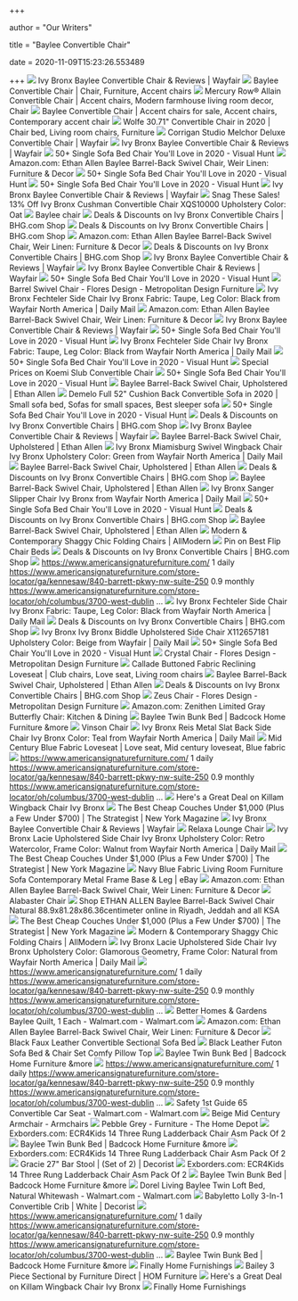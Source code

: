 +++
        
author = "Our Writers"
        
title = "Baylee Convertible Chair"
        
date = 2020-11-09T15:23:26.553489
        
+++
[ ![](https://secure.img1-fg.wfcdn.com/im/75643223/resize-h800-w800%5Ecompr-r85/8699/86997452/Baylee+Convertible+Chair.jpg)](https://secure.img1-fg.wfcdn.com/im/75643223/resize-h800-w800%5Ecompr-r85/8699/86997452/Baylee+Convertible+Chair.jpg) Ivy Bronx Baylee Convertible Chair & Reviews | Wayfair
[ ![](https://i.pinimg.com/736x/99/2f/fd/992ffd8bcd2fafe1b3cf1cd57798599b.jpg)](https://i.pinimg.com/736x/99/2f/fd/992ffd8bcd2fafe1b3cf1cd57798599b.jpg) Baylee Convertible Chair | Chair, Furniture, Accent chairs
[ ![](https://i.pinimg.com/originals/7a/63/3f/7a633f7db34fec11cdf2206e36afc3a6.jpg)](https://i.pinimg.com/originals/7a/63/3f/7a633f7db34fec11cdf2206e36afc3a6.jpg) Mercury Row&reg; Allain Convertible Chair | Accent chairs, Modern farmhouse  living room decor, Chair
[ ![](https://i.pinimg.com/originals/53/05/cf/5305cfcd60d1be2cb2f0d077f9328e97.jpg)](https://i.pinimg.com/originals/53/05/cf/5305cfcd60d1be2cb2f0d077f9328e97.jpg) Baylee Convertible Chair | Accent chairs for sale, Accent chairs,  Contemporary accent chair
[ ![](https://i.pinimg.com/originals/42/e9/50/42e9507a15344979488cecea9e2157ce.jpg)](https://i.pinimg.com/originals/42/e9/50/42e9507a15344979488cecea9e2157ce.jpg) Wolfe 30.71" Convertible Chair in 2020 | Chair bed, Living room chairs,  Furniture
[ ![](https://secure.img1-fg.wfcdn.com/im/96439518/compr-r85/1191/119153514/melchor-deluxe-convertible-chair.jpg)](https://secure.img1-fg.wfcdn.com/im/96439518/compr-r85/1191/119153514/melchor-deluxe-convertible-chair.jpg) Corrigan Studio Melchor Deluxe Convertible Chair | Wayfair
[ ![](https://secure.img1-fg.wfcdn.com/im/47408700/resize-h340-p1-w340%5Ecompr-r70/1252/125262179/Norton+St+Philip+Armchair.jpg)](https://secure.img1-fg.wfcdn.com/im/47408700/resize-h340-p1-w340%5Ecompr-r70/1252/125262179/Norton+St+Philip+Armchair.jpg) Ivy Bronx Baylee Convertible Chair & Reviews | Wayfair
[ ![](https://visualhunt.com/photos/10/balmoral-single-convertible-side-chair.jpg?s=pi)](https://visualhunt.com/photos/10/balmoral-single-convertible-side-chair.jpg?s=pi) 50+ Single Sofa Bed Chair You'll Love in 2020 - Visual Hunt
[ ![](https://images-na.ssl-images-amazon.com/images/I/61D2Q2mYHzL._AC_SL1000_.jpg)](https://images-na.ssl-images-amazon.com/images/I/61D2Q2mYHzL._AC_SL1000_.jpg) Amazon.com: Ethan Allen Baylee Barrel-Back Swivel Chair, Weir Linen:  Furniture & Decor
[ ![](https://visualhunt.com/photos/10/futon-single-sofa-bed-modern-futon-chairs-with-blue-seat.jpg?s=pi)](https://visualhunt.com/photos/10/futon-single-sofa-bed-modern-futon-chairs-with-blue-seat.jpg?s=pi) 50+ Single Sofa Bed Chair You'll Love in 2020 - Visual Hunt
[ ![](https://visualhunt.com/photos/10/elona-contemporary-convertible-chair-red-dcg-stores.jpg?s=wh2)](https://visualhunt.com/photos/10/elona-contemporary-convertible-chair-red-dcg-stores.jpg?s=wh2) 50+ Single Sofa Bed Chair You'll Love in 2020 - Visual Hunt
[ ![](https://secure.img1-fg.wfcdn.com/im/31789213/c_crop-h190-p1-w190%5Ecompr-r70/4123/41234208/default_name.jpg)](https://secure.img1-fg.wfcdn.com/im/31789213/c_crop-h190-p1-w190%5Ecompr-r70/4123/41234208/default_name.jpg) Ivy Bronx Baylee Convertible Chair & Reviews | Wayfair
[ ![](https://images.prod.meredith.com/product/92934b2f4e9ac2c8609323b9b6b0ca6e/1557722155282/l/ivy-bronx-cushman-convertible-chair-xqs10000-upholstery-color-oat)](https://images.prod.meredith.com/product/92934b2f4e9ac2c8609323b9b6b0ca6e/1557722155282/l/ivy-bronx-cushman-convertible-chair-xqs10000-upholstery-color-oat) Snag These Sales! 13% Off Ivy Bronx Cushman Convertible Chair XQS10000  Upholstery Color: Oat
[ ![](https://www.metropolitandesignfurniture.com/wp-content/uploads/2018/07/products-9L0266B_2_1.jpg)](https://www.metropolitandesignfurniture.com/wp-content/uploads/2018/07/products-9L0266B_2_1.jpg) Baylee chair
[ ![](https://images.prod.meredith.com/product/760d65bff9dfc7fb2db1d7be77b82eb8/1567185882036/m/shayne-convertible-chair-ivy-bronx-upholstery-color-gray-twill)](https://images.prod.meredith.com/product/760d65bff9dfc7fb2db1d7be77b82eb8/1567185882036/m/shayne-convertible-chair-ivy-bronx-upholstery-color-gray-twill) Deals & Discounts on Ivy Bronx Convertible Chairs | BHG.com Shop
[ ![](https://images.prod.meredith.com/product/510653aa1b83f68330ad4f2f55540697/1567185816619/m/shayne-convertible-chair-ivy-bronx-upholstery-color-yellow-twill)](https://images.prod.meredith.com/product/510653aa1b83f68330ad4f2f55540697/1567185816619/m/shayne-convertible-chair-ivy-bronx-upholstery-color-yellow-twill) Deals & Discounts on Ivy Bronx Convertible Chairs | BHG.com Shop
[ ![](https://m.media-amazon.com/images/S/aplus-seller-content-images-us-east-1/ATVPDKIKX0DER/A3C798EBYZ4QK0/88c7e247-5b2c-4469-ab51-cffa2130b3af._CR0,0,300,300_PT0_SX300__.jpg)](https://m.media-amazon.com/images/S/aplus-seller-content-images-us-east-1/ATVPDKIKX0DER/A3C798EBYZ4QK0/88c7e247-5b2c-4469-ab51-cffa2130b3af._CR0,0,300,300_PT0_SX300__.jpg) Amazon.com: Ethan Allen Baylee Barrel-Back Swivel Chair, Weir Linen:  Furniture & Decor
[ ![](https://images.prod.meredith.com/product/fb2d2126e9951bb1bb69b28fdc4e525f/1567186123755/m/shayne-convertible-chair-ivy-bronx-upholstery-color-white-faux-leather)](https://images.prod.meredith.com/product/fb2d2126e9951bb1bb69b28fdc4e525f/1567186123755/m/shayne-convertible-chair-ivy-bronx-upholstery-color-white-faux-leather) Deals & Discounts on Ivy Bronx Convertible Chairs | BHG.com Shop
[ ![](https://secure.img1-fg.wfcdn.com/im/43140126/c_crop-h190-p1-w190%5Ecompr-r70/4123/41234209/default_name.jpg)](https://secure.img1-fg.wfcdn.com/im/43140126/c_crop-h190-p1-w190%5Ecompr-r70/4123/41234209/default_name.jpg) Ivy Bronx Baylee Convertible Chair & Reviews | Wayfair
[ ![](https://secure.img1-fg.wfcdn.com/im/17617989/c_crop-h190-p1-w190%5Ecompr-r70/4123/41234217/default_name.jpg)](https://secure.img1-fg.wfcdn.com/im/17617989/c_crop-h190-p1-w190%5Ecompr-r70/4123/41234217/default_name.jpg) Ivy Bronx Baylee Convertible Chair & Reviews | Wayfair
[ ![](https://visualhunt.com/photos/10/leola-convertible-chair.jpg?s=wh2)](https://visualhunt.com/photos/10/leola-convertible-chair.jpg?s=wh2) 50+ Single Sofa Bed Chair You'll Love in 2020 - Visual Hunt
[ ![](https://www.metropolitandesignfurniture.com/wp-content/uploads/2018/11/products-Barrel_Swivel_Chair.jpg)](https://www.metropolitandesignfurniture.com/wp-content/uploads/2018/11/products-Barrel_Swivel_Chair.jpg) Barrel Swivel Chair - Flores Design - Metropolitan Design Furniture
[ ![](https://secure.img1-ag.wfcdn.com/im/02404003/resize-h400-w400%5Ecompr-r85/1182/118268808/.jpg)](https://secure.img1-ag.wfcdn.com/im/02404003/resize-h400-w400%5Ecompr-r85/1182/118268808/.jpg) Ivy Bronx Fechteler Side Chair Ivy Bronx Fabric: Taupe, Leg Color: Black  from Wayfair North America | Daily Mail
[ ![](https://m.media-amazon.com/images/S/aplus-seller-content-images-us-east-1/ATVPDKIKX0DER/A3C798EBYZ4QK0/87254c6f-17b7-4933-94bd-63ba361e0786._CR0,0,970,600_PT0_SX970__.jpg)](https://m.media-amazon.com/images/S/aplus-seller-content-images-us-east-1/ATVPDKIKX0DER/A3C798EBYZ4QK0/87254c6f-17b7-4933-94bd-63ba361e0786._CR0,0,970,600_PT0_SX970__.jpg) Amazon.com: Ethan Allen Baylee Barrel-Back Swivel Chair, Weir Linen:  Furniture & Decor
[ ![](https://secure.img1-fg.wfcdn.com/im/20438300/c_crop-h190-p1-w190%5Ecompr-r70/4123/41234207/default_name.jpg)](https://secure.img1-fg.wfcdn.com/im/20438300/c_crop-h190-p1-w190%5Ecompr-r70/4123/41234207/default_name.jpg) Ivy Bronx Baylee Convertible Chair & Reviews | Wayfair
[ ![](https://visualhunt.com/photos/10/single-futon-chair-bed-single-futon-chair-bed-bristol-1.jpg?s=pi)](https://visualhunt.com/photos/10/single-futon-chair-bed-single-futon-chair-bed-bristol-1.jpg?s=pi) 50+ Single Sofa Bed Chair You'll Love in 2020 - Visual Hunt
[ ![](https://secure.img1-ag.wfcdn.com/im/83381273/resize-h400-w400%5Ecompr-r85/8682/86826235/.jpg)](https://secure.img1-ag.wfcdn.com/im/83381273/resize-h400-w400%5Ecompr-r85/8682/86826235/.jpg) Ivy Bronx Fechteler Side Chair Ivy Bronx Fabric: Taupe, Leg Color: Black  from Wayfair North America | Daily Mail
[ ![](https://visualhunt.com/photos/10/single-futon-chair-bed-single-futon-chair-bed-bristol.jpg?s=pi)](https://visualhunt.com/photos/10/single-futon-chair-bed-single-futon-chair-bed-bristol.jpg?s=pi) 50+ Single Sofa Bed Chair You'll Love in 2020 - Visual Hunt
[ ![](https://images.prod.meredith.com/product/f5285ce757b3d9aeb917276cb5887313/1560506520725/l/koemi-convertible-chair-black-at-urban-outfitters)](https://images.prod.meredith.com/product/f5285ce757b3d9aeb917276cb5887313/1560506520725/l/koemi-convertible-chair-black-at-urban-outfitters) Special Prices on Koemi Slub Convertible Chair
[ ![](https://visualhunt.com/photos/10/single-futon-chair-bed-bristol-sofa-beds.jpg?s=pi)](https://visualhunt.com/photos/10/single-futon-chair-bed-bristol-sofa-beds.jpg?s=pi) 50+ Single Sofa Bed Chair You'll Love in 2020 - Visual Hunt
[ ![](https://www.ethanallen.com/dw/image/v2/AAKH_PRD/on/demandware.static/-/Sites-main/default/dwe7b4ed8a/images/hover_image/202519_hover.jpg?sw=469&sh=469&sm=fit)](https://www.ethanallen.com/dw/image/v2/AAKH_PRD/on/demandware.static/-/Sites-main/default/dwe7b4ed8a/images/hover_image/202519_hover.jpg?sw=469&sh=469&sm=fit) Baylee Barrel-Back Swivel Chair, Upholstered | Ethan Allen
[ ![](https://i.pinimg.com/564x/d8/14/37/d81437622bfe5dbf31574a6264695c8b.jpg)](https://i.pinimg.com/564x/d8/14/37/d81437622bfe5dbf31574a6264695c8b.jpg) Demelo Full 52" Cushion Back Convertible Sofa in 2020 | Small sofa bed,  Sofas for small spaces, Best sleeper sofa
[ ![](https://visualhunt.com/photos/10/homcom-26-convertible-single-sleeper-chair-bed-brown.jpg?s=wh2)](https://visualhunt.com/photos/10/homcom-26-convertible-single-sleeper-chair-bed-brown.jpg?s=wh2) 50+ Single Sofa Bed Chair You'll Love in 2020 - Visual Hunt
[ ![](https://images.prod.meredith.com/product/2d5decbe86abd51a41243eb8e384761b/1580897484793/m/shayne-convertible-chair-ivy-bronx-upholstery-color-black-faux-leather)](https://images.prod.meredith.com/product/2d5decbe86abd51a41243eb8e384761b/1580897484793/m/shayne-convertible-chair-ivy-bronx-upholstery-color-black-faux-leather) Deals & Discounts on Ivy Bronx Convertible Chairs | BHG.com Shop
[ ![](https://secure.img1-fg.wfcdn.com/im/99222163/resize-h500-p1-w500%5Ecompr-r85/7048/70486865/default_name.jpg)](https://secure.img1-fg.wfcdn.com/im/99222163/resize-h500-p1-w500%5Ecompr-r85/7048/70486865/default_name.jpg) Ivy Bronx Baylee Convertible Chair & Reviews | Wayfair
[ ![](https://www.ethanallen.com/dw/image/v2/AAKH_PRD/on/demandware.static/-/Sites-main/default/dw6daefcf6/images/alt/MARKOR19_ARTISAN_SAFGRA_LR_276_flip.jpg?sw=1268&sh=1268&sm=fit)](https://www.ethanallen.com/dw/image/v2/AAKH_PRD/on/demandware.static/-/Sites-main/default/dw6daefcf6/images/alt/MARKOR19_ARTISAN_SAFGRA_LR_276_flip.jpg?sw=1268&sh=1268&sm=fit) Baylee Barrel-Back Swivel Chair, Upholstered | Ethan Allen
[ ![](https://secure.img1-ag.wfcdn.com/im/33387707/resize-h400-w400%5Ecompr-r85/1051/105141824/.jpg)](https://secure.img1-ag.wfcdn.com/im/33387707/resize-h400-w400%5Ecompr-r85/1051/105141824/.jpg) Ivy Bronx Miamisburg Swivel Wingback Chair Ivy Bronx Upholstery Color:  Green from Wayfair North America | Daily Mail
[ ![](https://www.ethanallen.com/dw/image/v2/AAKH_PRD/on/demandware.static/-/Sites-main/default/dw0558a2a8/images/alt/JAN19_NAYELI_061_flip.jpg?sw=1268&sh=1268&sm=fit)](https://www.ethanallen.com/dw/image/v2/AAKH_PRD/on/demandware.static/-/Sites-main/default/dw0558a2a8/images/alt/JAN19_NAYELI_061_flip.jpg?sw=1268&sh=1268&sm=fit) Baylee Barrel-Back Swivel Chair, Upholstered | Ethan Allen
[ ![](https://images.prod.meredith.com/product/82aaaab9d96976d4f7fe68e3293b1657/1567060976868/m/felica-convertible-chair-orren-ellis-upholstery-color-gray)](https://images.prod.meredith.com/product/82aaaab9d96976d4f7fe68e3293b1657/1567060976868/m/felica-convertible-chair-orren-ellis-upholstery-color-gray) Deals & Discounts on Ivy Bronx Convertible Chairs | BHG.com Shop
[ ![](https://www.ethanallen.com/dw/image/v2/AAKH_PRD/on/demandware.static/-/Sites-main/default/dw501bb844/images/alt/SEPT18_BRONZEVILLE_MEDIA_038_flip.jpg?sw=1268&sh=1268&sm=fit)](https://www.ethanallen.com/dw/image/v2/AAKH_PRD/on/demandware.static/-/Sites-main/default/dw501bb844/images/alt/SEPT18_BRONZEVILLE_MEDIA_038_flip.jpg?sw=1268&sh=1268&sm=fit) Baylee Barrel-Back Swivel Chair, Upholstered | Ethan Allen
[ ![](https://secure.img1-fg.wfcdn.com/im/29922635/resize-h400-w400%5Ecompr-r85/6877/68775557/.jpg)](https://secure.img1-fg.wfcdn.com/im/29922635/resize-h400-w400%5Ecompr-r85/6877/68775557/.jpg) Ivy Bronx Sanger Slipper Chair Ivy Bronx from Wayfair North America | Daily  Mail
[ ![](https://visualhunt.com/photos/10/leola-convertible-chair-1.jpg?s=wh2)](https://visualhunt.com/photos/10/leola-convertible-chair-1.jpg?s=wh2) 50+ Single Sofa Bed Chair You'll Love in 2020 - Visual Hunt
[ ![](https://images.prod.meredith.com/product/2385d46a7cd77da308d03a6b418f355d/1594970469190/m/mocha-corduroy-jayce-sleeper-chair-brown-polyester-by-world-market)](https://images.prod.meredith.com/product/2385d46a7cd77da308d03a6b418f355d/1594970469190/m/mocha-corduroy-jayce-sleeper-chair-brown-polyester-by-world-market) Deals & Discounts on Ivy Bronx Convertible Chairs | BHG.com Shop
[ ![](https://content.cylindo.com/api/v2/4616/products/202519/frames/3/202519.JPG?background=FFFFFF&feature=FABRIC:H1055&feature=CUSHIONFILL:6&size=1268)](https://content.cylindo.com/api/v2/4616/products/202519/frames/3/202519.JPG?background=FFFFFF&feature=FABRIC:H1055&feature=CUSHIONFILL:6&size=1268) Baylee Barrel-Back Swivel Chair, Upholstered | Ethan Allen
[ ![](https://secure.img1-fg.wfcdn.com/im/11354514/resize-h600-w600%5Ecompr-r85/1491/14911487/Mallie+Folding+Beach+Chair.jpg)](https://secure.img1-fg.wfcdn.com/im/11354514/resize-h600-w600%5Ecompr-r85/1491/14911487/Mallie+Folding+Beach+Chair.jpg) Modern & Contemporary Shaggy Chic Folding Chairs | AllModern
[ ![](https://i.pinimg.com/originals/da/f2/66/daf266540d177f932fc0db9ead3e3c76.png)](https://i.pinimg.com/originals/da/f2/66/daf266540d177f932fc0db9ead3e3c76.png) Pin on Best Flip Chair Beds
[ ![](https://images.prod.meredith.com/product/c1afea15cf341f3ccdd889b6d1f308ec/1567061347597/m/onderdonk-convertible-chair-wrought-studio-upholstery-color-blue)](https://images.prod.meredith.com/product/c1afea15cf341f3ccdd889b6d1f308ec/1567061347597/m/onderdonk-convertible-chair-wrought-studio-upholstery-color-blue) Deals & Discounts on Ivy Bronx Convertible Chairs | BHG.com Shop
[ ![](https://content.americansignaturefurniture.com/ProductImages/0/nest_gray_corner-chair_2119153_801519.jpg)](https://content.americansignaturefurniture.com/ProductImages/0/nest_gray_corner-chair_2119153_801519.jpg) https://www.americansignaturefurniture.com/ 1 daily  https://www.americansignaturefurniture.com/store-locator/ga/kennesaw/840-barrett-pkwy-nw-suite-250  0.9 monthly  https://www.americansignaturefurniture.com/store-locator/oh/columbus/3700-west-dublin  ...
[ ![](https://secure.img1-ag.wfcdn.com/im/57084100/resize-h400-w400%5Ecompr-r85/5881/58818131/.jpg)](https://secure.img1-ag.wfcdn.com/im/57084100/resize-h400-w400%5Ecompr-r85/5881/58818131/.jpg) Ivy Bronx Fechteler Side Chair Ivy Bronx Fabric: Taupe, Leg Color: Black  from Wayfair North America | Daily Mail
[ ![](https://images.prod.meredith.com/product/c730e0c63934c7e7a7d6ec9662d95720/1567061379670/m/babineau-convertible-chair-wrought-studio-upholstery-color-mellow-ivory)](https://images.prod.meredith.com/product/c730e0c63934c7e7a7d6ec9662d95720/1567061379670/m/babineau-convertible-chair-wrought-studio-upholstery-color-mellow-ivory) Deals & Discounts on Ivy Bronx Convertible Chairs | BHG.com Shop
[ ![](https://d4-pub.bizrate.com/image/obj/9815048879;sq=400)](https://d4-pub.bizrate.com/image/obj/9815048879;sq=400) Ivy Bronx Ivy Bronx Biddle Upholstered Side Chair X112657181 Upholstery  Color: Beige from Wayfair | Daily Mail
[ ![](https://visualhunt.com/photos/10/homcom-5-position-folding-sleeper-chair-grey.jpg?s=wh2)](https://visualhunt.com/photos/10/homcom-5-position-folding-sleeper-chair-grey.jpg?s=wh2) 50+ Single Sofa Bed Chair You'll Love in 2020 - Visual Hunt
[ ![](https://www.metropolitandesignfurniture.com/wp-content/uploads/2018/11/products-352_6.jpg)](https://www.metropolitandesignfurniture.com/wp-content/uploads/2018/11/products-352_6.jpg) Crystal Chair - Flores Design - Metropolitan Design Furniture
[ ![](https://i.pinimg.com/originals/0f/20/10/0f2010df99d809f7789179c8f85a5b2c.jpg)](https://i.pinimg.com/originals/0f/20/10/0f2010df99d809f7789179c8f85a5b2c.jpg) Callade Buttoned Fabric Reclining Loveseat | Club chairs, Love seat, Living  room chairs
[ ![](https://content.cylindo.com/api/v2/4616/products/202519/frames/5/202519.JPG?background=FFFFFF&feature=FABRIC:H1055&feature=CUSHIONFILL:6&size=1268)](https://content.cylindo.com/api/v2/4616/products/202519/frames/5/202519.JPG?background=FFFFFF&feature=FABRIC:H1055&feature=CUSHIONFILL:6&size=1268) Baylee Barrel-Back Swivel Chair, Upholstered | Ethan Allen
[ ![](https://images.prod.meredith.com/product/ed94f8283a0def32097e9b2bf3977513/1580897661570/m/shayne-convertible-chair-ivy-bronx-upholstery-color-orange-twill)](https://images.prod.meredith.com/product/ed94f8283a0def32097e9b2bf3977513/1580897661570/m/shayne-convertible-chair-ivy-bronx-upholstery-color-orange-twill) Deals & Discounts on Ivy Bronx Convertible Chairs | BHG.com Shop
[ ![](https://www.metropolitandesignfurniture.com/wp-content/uploads/2018/11/products-Zeus_Chair.jpg)](https://www.metropolitandesignfurniture.com/wp-content/uploads/2018/11/products-Zeus_Chair.jpg) Zeus Chair - Flores Design - Metropolitan Design Furniture
[ ![](https://images-na.ssl-images-amazon.com/images/I/61rGP73IdzL._AC_SX569_.jpg)](https://images-na.ssl-images-amazon.com/images/I/61rGP73IdzL._AC_SX569_.jpg) Amazon.com: Zenithen Limited Gray Butterfly Chair: Kitchen & Dining
[ ![](https://www.badcock.com/images/thumbs/0015280_baylee-twin-over-twin-bunk-bed.jpeg)](https://www.badcock.com/images/thumbs/0015280_baylee-twin-over-twin-bunk-bed.jpeg) Baylee Twin Bunk Bed | Badcock Home Furniture &more
[ ![](https://www.metropolitandesignfurniture.com/wp-content/uploads/2018/07/products-9L0266B_1_2-360x360.jpg)](https://www.metropolitandesignfurniture.com/wp-content/uploads/2018/07/products-9L0266B_1_2-360x360.jpg) Vinson Chair
[ ![](https://secure.img1-fg.wfcdn.com/im/70083249/resize-h400-w400%5Ecompr-r85/8518/85189533/.jpg)](https://secure.img1-fg.wfcdn.com/im/70083249/resize-h400-w400%5Ecompr-r85/8518/85189533/.jpg) Ivy Bronx Reis Metal Slat Back Side Chair Ivy Bronx Color: Teal from  Wayfair North America | Daily Mail
[ ![](https://i.pinimg.com/originals/fc/0b/cb/fc0bcb7afeccbbc76b57d3458f63dc21.jpg)](https://i.pinimg.com/originals/fc/0b/cb/fc0bcb7afeccbbc76b57d3458f63dc21.jpg) Mid Century Blue Fabric Loveseat | Love seat, Mid century loveseat, Blue  fabric
[ ![](https://content.americansignaturefurniture.com/ProductImages/0/jackson_gray_2-pc-power-reclining-living-room_2050668_749668.jpg)](https://content.americansignaturefurniture.com/ProductImages/0/jackson_gray_2-pc-power-reclining-living-room_2050668_749668.jpg) https://www.americansignaturefurniture.com/ 1 daily  https://www.americansignaturefurniture.com/store-locator/ga/kennesaw/840-barrett-pkwy-nw-suite-250  0.9 monthly  https://www.americansignaturefurniture.com/store-locator/oh/columbus/3700-west-dublin  ...
[ ![](https://images.prod.meredith.com/product/4fa7cd6c7990f1ca6f8746ab2743beea/1577355993991/l/killam-wingback-chair-ivy-bronx)](https://images.prod.meredith.com/product/4fa7cd6c7990f1ca6f8746ab2743beea/1577355993991/l/killam-wingback-chair-ivy-bronx) Here's a Great Deal on Killam Wingback Chair Ivy Bronx
[ ![](https://pyxis.nymag.com/v1/imgs/4dd/bd6/d546e716728defcf3b9275f9130640c4ca-modway.2x.rsquare.w600.jpg)](https://pyxis.nymag.com/v1/imgs/4dd/bd6/d546e716728defcf3b9275f9130640c4ca-modway.2x.rsquare.w600.jpg) The Best Cheap Couches Under $1,000 (Plus a Few Under $700) | The  Strategist | New York Magazine
[ ![](https://secure.img1-fg.wfcdn.com/im/33072944/c_crop-h190-p1-w190%5Ecompr-r70/4050/40509427/default_name.jpg)](https://secure.img1-fg.wfcdn.com/im/33072944/c_crop-h190-p1-w190%5Ecompr-r70/4050/40509427/default_name.jpg) Ivy Bronx Baylee Convertible Chair & Reviews | Wayfair
[ ![](https://www.metropolitandesignfurniture.com/wp-content/uploads/2018/11/products-Relaxa_Lounge_Chair_2.jpg)](https://www.metropolitandesignfurniture.com/wp-content/uploads/2018/11/products-Relaxa_Lounge_Chair_2.jpg) Relaxa Lounge Chair
[ ![](https://secure.img1-fg.wfcdn.com/im/39995248/resize-h400-w400%5Ecompr-r85/1002/100271211/.jpg)](https://secure.img1-fg.wfcdn.com/im/39995248/resize-h400-w400%5Ecompr-r85/1002/100271211/.jpg) Ivy Bronx Lacie Upholstered Side Chair Ivy Bronx Upholstery Color: Retro  Watercolor, Frame Color: Walnut from Wayfair North America | Daily Mail
[ ![](https://pyxis.nymag.com/v1/imgs/c30/149/2c7a5f3a6785c9043291de41f9e77661c5-doyer.2x.rsquare.w600.jpg)](https://pyxis.nymag.com/v1/imgs/c30/149/2c7a5f3a6785c9043291de41f9e77661c5-doyer.2x.rsquare.w600.jpg) The Best Cheap Couches Under $1,000 (Plus a Few Under $700) | The  Strategist | New York Magazine
[ ![](https://i.ebayimg.com/images/g/yvkAAOSwkLhaQ7IQ/s-l1600.jpg)](https://i.ebayimg.com/images/g/yvkAAOSwkLhaQ7IQ/s-l1600.jpg) Navy Blue Fabric Living Room Furniture Sofa Contemporary Metal Frame Base &  Leg | eBay
[ ![](https://m.media-amazon.com/images/I/91JiK-A0GvL._AC_UL400_.jpg)](https://m.media-amazon.com/images/I/91JiK-A0GvL._AC_UL400_.jpg) Amazon.com: Ethan Allen Baylee Barrel-Back Swivel Chair, Weir Linen:  Furniture & Decor
[ ![](https://www.metropolitandesignfurniture.com/wp-content/uploads/2018/07/products-9KD166A_2.jpg)](https://www.metropolitandesignfurniture.com/wp-content/uploads/2018/07/products-9KD166A_2.jpg) Alabaster Chair
[ ![](https://k.nooncdn.com/t_desktop-pdp-v1/v1542304087/N19604952A_3.jpg)](https://k.nooncdn.com/t_desktop-pdp-v1/v1542304087/N19604952A_3.jpg) Shop ETHAN ALLEN Baylee Barrel-Back Swivel Chair Natural  88.9x81.28x86.36centimeter online in Riyadh, Jeddah and all KSA
[ ![](https://pyxis.nymag.com/v1/imgs/ed8/455/e309a4c4585db1a400f15b4da44b809f13.2x.rsquare.w600.jpg)](https://pyxis.nymag.com/v1/imgs/ed8/455/e309a4c4585db1a400f15b4da44b809f13.2x.rsquare.w600.jpg) The Best Cheap Couches Under $1,000 (Plus a Few Under $700) | The  Strategist | New York Magazine
[ ![](https://secure.img1-fg.wfcdn.com/im/23549352/resize-h310-w310%5Ecompr-r85/2287/22873759/iliana-folding-director-chair.jpg)](https://secure.img1-fg.wfcdn.com/im/23549352/resize-h310-w310%5Ecompr-r85/2287/22873759/iliana-folding-director-chair.jpg) Modern & Contemporary Shaggy Chic Folding Chairs | AllModern
[ ![](https://secure.img1-ag.wfcdn.com/im/37390315/resize-h400-w400%5Ecompr-r85/1002/100275892/.jpg)](https://secure.img1-ag.wfcdn.com/im/37390315/resize-h400-w400%5Ecompr-r85/1002/100275892/.jpg) Ivy Bronx Lacie Upholstered Side Chair Ivy Bronx Upholstery Color:  Glamorous Geometry, Frame Color: Natural from Wayfair North America | Daily  Mail
[ ![](https://content.americansignaturefurniture.com/ProductImages/0/jackson_gray_power-recliner_2010623_753431.jpg)](https://content.americansignaturefurniture.com/ProductImages/0/jackson_gray_power-recliner_2010623_753431.jpg) https://www.americansignaturefurniture.com/ 1 daily  https://www.americansignaturefurniture.com/store-locator/ga/kennesaw/840-barrett-pkwy-nw-suite-250  0.9 monthly  https://www.americansignaturefurniture.com/store-locator/oh/columbus/3700-west-dublin  ...
[ ![](https://i5.walmartimages.com/asr/21b14230-4f18-49a9-93a0-db26a9f11afb_1.29d34ab1532db49b45fa1e0aaeaa9df5.jpeg)](https://i5.walmartimages.com/asr/21b14230-4f18-49a9-93a0-db26a9f11afb_1.29d34ab1532db49b45fa1e0aaeaa9df5.jpeg) Better Homes & Gardens Baylee Quilt, 1 Each - Walmart.com - Walmart.com
[ ![](https://m.media-amazon.com/images/I/817icPFfsEL._AC_UL400_.jpg)](https://m.media-amazon.com/images/I/817icPFfsEL._AC_UL400_.jpg) Amazon.com: Ethan Allen Baylee Barrel-Back Swivel Chair, Weir Linen:  Furniture & Decor
[ ![](http://www.castrohomefurnishings.com/thumbnail.asp?file=assets/images/7886.jpg&maxx=999&maxy=0)](http://www.castrohomefurnishings.com/thumbnail.asp?file=assets/images/7886.jpg&maxx=999&maxy=0) Black Faux Leather Convertible Sectional Sofa Bed
[ ![](http://www.castrohomefurnishings.com/thumbnail.asp?file=assets/images/cm2906bkset.jpg&maxx=999&maxy=0)](http://www.castrohomefurnishings.com/thumbnail.asp?file=assets/images/cm2906bkset.jpg&maxx=999&maxy=0) Black Leather Futon Sofa Bed & Chair Set Comfy Pillow Top
[ ![](https://www.badcock.com/images/thumbs/0015294_baylee-underbed-storage_500.jpeg)](https://www.badcock.com/images/thumbs/0015294_baylee-underbed-storage_500.jpeg) Baylee Twin Bunk Bed | Badcock Home Furniture &more
[ ![](https://content.americansignaturefurniture.com/ProductImages/0/preston_black_3-pc-power-reclining-sectional_2106655_785039.jpg)](https://content.americansignaturefurniture.com/ProductImages/0/preston_black_3-pc-power-reclining-sectional_2106655_785039.jpg) https://www.americansignaturefurniture.com/ 1 daily  https://www.americansignaturefurniture.com/store-locator/ga/kennesaw/840-barrett-pkwy-nw-suite-250  0.9 monthly  https://www.americansignaturefurniture.com/store-locator/oh/columbus/3700-west-dublin  ...
[ ![](https://i5.walmartimages.com/asr/d61367a1-0cee-4b95-9bf8-e4f93c96df21.73b296c29e354f47d07005491c7cc95f.jpeg)](https://i5.walmartimages.com/asr/d61367a1-0cee-4b95-9bf8-e4f93c96df21.73b296c29e354f47d07005491c7cc95f.jpeg) Safety 1st Guide 65 Convertible Car Seat - Walmart.com - Walmart.com
[ ![](https://i0.wp.com/cloudfront.theinside.com/products/XNDfzUo7wNWQ9gI8L0UNXLcuNy8vCbbN5QcIOxLw.jpeg)](https://i0.wp.com/cloudfront.theinside.com/products/XNDfzUo7wNWQ9gI8L0UNXLcuNy8vCbbN5QcIOxLw.jpeg) Beige Mid Century Armchair - Armchairs
[ ![](https://images.homedepot-static.com/productImages/19a5f63c-ff6a-4dac-be59-d43b2d41a18e/svn/pebble-grey-simpli-home-ottomans-axcot-287-pgr-64_400.jpg)](https://images.homedepot-static.com/productImages/19a5f63c-ff6a-4dac-be59-d43b2d41a18e/svn/pebble-grey-simpli-home-ottomans-axcot-287-pgr-64_400.jpg) Pebble Grey - Furniture - The Home Depot
[ ![](https://777248d132ffc151ac03-f3c9b3b5e352a83d3327fd05c526c60e.ssl.cf1.rackcdn.com/41uBCLUGjbL.jpg)](https://777248d132ffc151ac03-f3c9b3b5e352a83d3327fd05c526c60e.ssl.cf1.rackcdn.com/41uBCLUGjbL.jpg) Exborders.com: ECR4Kids 14 Three Rung Ladderback Chair Asm Pack Of 2
[ ![](https://www.badcock.com/images/thumbs/0020576_121101_8cbc0_500.jpeg)](https://www.badcock.com/images/thumbs/0020576_121101_8cbc0_500.jpeg) Baylee Twin Bunk Bed | Badcock Home Furniture &more
[ ![](https://777248d132ffc151ac03-f3c9b3b5e352a83d3327fd05c526c60e.ssl.cf1.rackcdn.com/41GmA+KTFOL.jpg)](https://777248d132ffc151ac03-f3c9b3b5e352a83d3327fd05c526c60e.ssl.cf1.rackcdn.com/41GmA+KTFOL.jpg) Exborders.com: ECR4Kids 14 Three Rung Ladderback Chair Asm Pack Of 2
[ ![](https://www.decorist.com/static/finds/product_images/full_size/53475-raleigh-swivel-chair.a21f1bca936ca1d5f40b825eb31795ca.png)](https://www.decorist.com/static/finds/product_images/full_size/53475-raleigh-swivel-chair.a21f1bca936ca1d5f40b825eb31795ca.png) Gracie 27" Bar Stool | (Set of 2) | Decorist
[ ![](https://9309f2f36317ee8465fe-3bb5bcc3d4c8b18513ea66d4ae00c43c.ssl.cf1.rackcdn.com/41i1gSNqDeL.jpg)](https://9309f2f36317ee8465fe-3bb5bcc3d4c8b18513ea66d4ae00c43c.ssl.cf1.rackcdn.com/41i1gSNqDeL.jpg) Exborders.com: ECR4Kids 14 Three Rung Ladderback Chair Asm Pack Of 2
[ ![](https://www.badcock.com/images/thumbs/0015283_baylee-twin-over-twin-bunk-bed.jpeg)](https://www.badcock.com/images/thumbs/0015283_baylee-twin-over-twin-bunk-bed.jpeg) Baylee Twin Bunk Bed | Badcock Home Furniture &more
[ ![](https://i5.walmartimages.com/asr/91e547bb-3adf-4961-a21b-c86cf1b85eff_1.a31d0a5a3a932ac975513d2b7731f13d.jpeg?odnWidth=612&odnHeight=612&odnBg=ffffff)](https://i5.walmartimages.com/asr/91e547bb-3adf-4961-a21b-c86cf1b85eff_1.a31d0a5a3a932ac975513d2b7731f13d.jpeg?odnWidth=612&odnHeight=612&odnBg=ffffff) Dorel Living Baylee Twin Loft Bed, Natural Whitewash - Walmart.com -  Walmart.com
[ ![](https://www.decorist.com/static/finds/product_images/full_size/144718-11917793322759m.7d8ce7a3dd97aaa24c6e1055dd0c407c.png)](https://www.decorist.com/static/finds/product_images/full_size/144718-11917793322759m.7d8ce7a3dd97aaa24c6e1055dd0c407c.png) Babyletto Lolly 3-In-1 Convertible Crib | White | Decorist
[ ![](https://content.americansignaturefurniture.com/ProductImages/0/jackson_gray_5-pc-power-home-theater-sectional_2091534_799987.jpg)](https://content.americansignaturefurniture.com/ProductImages/0/jackson_gray_5-pc-power-home-theater-sectional_2091534_799987.jpg) https://www.americansignaturefurniture.com/ 1 daily  https://www.americansignaturefurniture.com/store-locator/ga/kennesaw/840-barrett-pkwy-nw-suite-250  0.9 monthly  https://www.americansignaturefurniture.com/store-locator/oh/columbus/3700-west-dublin  ...
[ ![](https://www.badcock.com/images/thumbs/0015281_baylee-twin-over-twin-bunk-bed.jpeg)](https://www.badcock.com/images/thumbs/0015281_baylee-twin-over-twin-bunk-bed.jpeg) Baylee Twin Bunk Bed | Badcock Home Furniture &more
[ ![](https://cdn3.volusion.com/qwxlr.kgfbz/v/vspfiles/photos/CM-AC6167GY-1.jpg?v-cache=1601378496)](https://cdn3.volusion.com/qwxlr.kgfbz/v/vspfiles/photos/CM-AC6167GY-1.jpg?v-cache=1601378496) Finally Home Furnishings
[ ![](https://aca8cd9d105dbd447097-f6f51e4cef559c9308eef9d726fd38a7.ssl.cf1.rackcdn.com/600178-2.jpg)](https://aca8cd9d105dbd447097-f6f51e4cef559c9308eef9d726fd38a7.ssl.cf1.rackcdn.com/600178-2.jpg) Bailey 3 Piece Sectional by Furniture Direct | HOM Furniture
[ ![](https://images.prod.meredith.com/product/8923e90b601f0a6f6912ec294179501a/1594967759792/m/capucina-upholstered-wingback-side-chair-ivy-bronx-upholstery-color-cognac)](https://images.prod.meredith.com/product/8923e90b601f0a6f6912ec294179501a/1594967759792/m/capucina-upholstered-wingback-side-chair-ivy-bronx-upholstery-color-cognac) Here's a Great Deal on Killam Wingback Chair Ivy Bronx
[ ![](https://cdn3.volusion.com/qwxlr.kgfbz/v/vspfiles/photos/CM-AC6167BG-1.jpg?v-cache=1601378496)](https://cdn3.volusion.com/qwxlr.kgfbz/v/vspfiles/photos/CM-AC6167BG-1.jpg?v-cache=1601378496) Finally Home Furnishings
